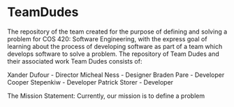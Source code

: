 # TeamDudes
The repository of the team created for the purpose of defining and solving a problem for COS 420: Software Engineering, with the express goal of learning about the process of developing software as part of a team which develops software to solve a problem.
The repository of Team Dudes and their associated work Team Dudes consists of:

Xander Dufour - Director
Micheal Ness - Designer
Braden Pare - Developer
Cooper Stepenkiw - Developer
Patrick Storer - Developer

The Mission Statement: Currently, our mission is to define a problem
